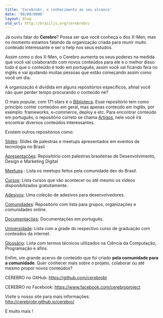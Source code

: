 ```yaml
---
title: 'Cerebrobr, o conhecimento ao seu alcance'
date: '00/00/0000'
layout: blog
old_url: http://braziljs.org/cerebrobr/
---
```


<p>Já ouviu falar do <strong>Cerebro</strong>? Possa ser que você conheça o dos X-Men, mas no momento estamos falando da organização criada para reunir muito conteúdo interessante e ser o help nos seus estudos.</p>

<p>Assim como o dos X-Men, o Cerebro aumenta os seus poderes na medida que você vai colaborando com novos conteúdos para ele e o melhor disso tudo é que o conteúdo é todo em português, assim você vai ficando fera no inglês e vai ajudando muitas pessoas que estão começando assim como você um dia.</p>

<p>A organização é dividida em alguns repositórios específicos, afinal você não quer perder tempo procurando o conteúdo né? </p>

<p>O mais popular, com 171 stars é o <a href="https://github.com/cerebrobr/biblioteca">Biblioteca</a>. Esse repositório tem como princípio conter conteúdos em geral, mas apenas conteúdo em inglês, por exemplo: frameworks, e-commerce, deploy e etc.
Para encontrar conteúdo em português, o repositório correto se chama <a href="https://github.com/cerebrobr/artigos">Artigos</a>, nele você irá encontrar diversos conteúdos interessantes.</p>
<p>Existem outros repositórios como:</p>

<a href="https://github.com/cerebrobr/slides">Slides</a>: Slides de palestras e meetups apresentados em eventos de tecnologia no Brasil

<a href="https://github.com/cerebrobr/apresentacoes">Apresentações</a>: Repositório com palestras brasileiras de Desenvolvimento, Design e Marketing Digital

<a href="https://github.com/cerebrobr/meetups">Meetups</a> : Lista os meetups feitos pela comunidade dev do Brasil.

<a href="https://github.com/cerebrobr/cursos">Cursos</a>: Lista cursos que vão acontecer ou até mesmo os videos disponibilizados gratuitamente.

<a href="https://github.com/cerebrobr/adesivos">Adesivos</a>: Uma coleção de adesivos para desenvolvedores.

<a href="https://github.com/cerebrobr/comunidade">Comunidades</a>: Repositório com lista para grupos, organizações e comunidades online.

<a href="https://github.com/cerebrobr/documentacoes">Documentações</a>: Documentações em português.

<a href="https://github.com/cerebrobr/universidade">Universidade</a>: Lista com a grade do respectivo curso de graduação com conteúdos da internet.

<a href="https://github.com/cerebrobr/glossario">Glossário</a>: Lista com termos técnicos utilizados na Ciência da Computação, Programação e afins.

<p>Enfim, um grande acervo de conteúdo que foi criado <strong>pela comunidade para a comunidade</strong>. Quer conhecer mais sobre o projeto, colaborar ou até mesmo propor novos conteúdos?</p>

<p>CEREBRO no GitHub: <a href="https://github.com/cerebrobr">https://github.com/cerebrobr</a></p>

<p>CEREBRO no Facebook: <a href="https://www.facebook.com/cerebroproject">https://www.facebook.com/cerebroproject</a></p>

<p>Visite o nosso site para mais informações: <a href="http://cerebrobr.github.io/cerebro/">http://cerebrobr.github.io/cerebro/</a></p>


<p>E muito mais !</p>